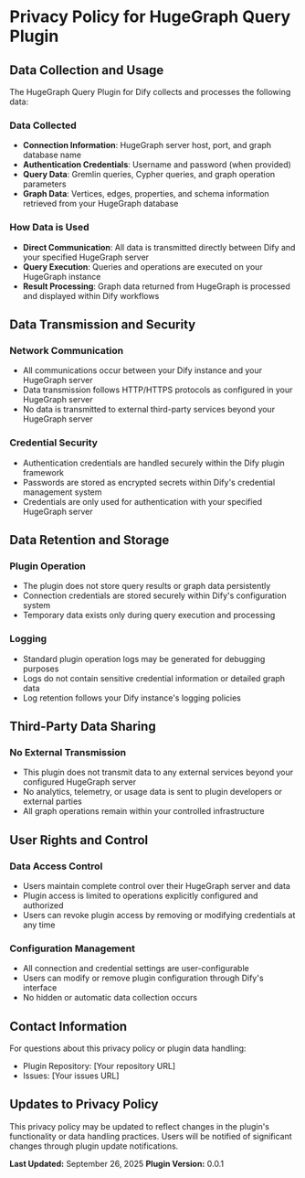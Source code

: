 # Privacy Policy for HugeGraph Query Plugin

## Data Collection and Usage

The HugeGraph Query Plugin for Dify collects and processes the following data:

### Data Collected
- **Connection Information**: HugeGraph server host, port, and graph database name
- **Authentication Credentials**: Username and password (when provided)
- **Query Data**: Gremlin queries, Cypher queries, and graph operation parameters
- **Graph Data**: Vertices, edges, properties, and schema information retrieved from your HugeGraph database

### How Data is Used
- **Direct Communication**: All data is transmitted directly between Dify and your specified HugeGraph server
- **Query Execution**: Queries and operations are executed on your HugeGraph instance
- **Result Processing**: Graph data returned from HugeGraph is processed and displayed within Dify workflows

## Data Transmission and Security

### Network Communication
- All communications occur between your Dify instance and your HugeGraph server
- Data transmission follows HTTP/HTTPS protocols as configured in your HugeGraph server
- No data is transmitted to external third-party services beyond your HugeGraph server

### Credential Security
- Authentication credentials are handled securely within the Dify plugin framework
- Passwords are stored as encrypted secrets within Dify's credential management system
- Credentials are only used for authentication with your specified HugeGraph server

## Data Retention and Storage

### Plugin Operation
- The plugin does not store query results or graph data persistently
- Connection credentials are stored securely within Dify's configuration system
- Temporary data exists only during query execution and processing

### Logging
- Standard plugin operation logs may be generated for debugging purposes
- Logs do not contain sensitive credential information or detailed graph data
- Log retention follows your Dify instance's logging policies

## Third-Party Data Sharing

### No External Transmission
- This plugin does not transmit data to any external services beyond your configured HugeGraph server
- No analytics, telemetry, or usage data is sent to plugin developers or external parties
- All graph operations remain within your controlled infrastructure

## User Rights and Control

### Data Access Control
- Users maintain complete control over their HugeGraph server and data
- Plugin access is limited to operations explicitly configured and authorized
- Users can revoke plugin access by removing or modifying credentials at any time

### Configuration Management
- All connection and credential settings are user-configurable
- Users can modify or remove plugin configuration through Dify's interface
- No hidden or automatic data collection occurs

## Contact Information

For questions about this privacy policy or plugin data handling:
- Plugin Repository: [Your repository URL]
- Issues: [Your issues URL]

## Updates to Privacy Policy

This privacy policy may be updated to reflect changes in the plugin's functionality or data handling practices. Users will be notified of significant changes through plugin update notifications.

**Last Updated:** September 26, 2025
**Plugin Version:** 0.0.1